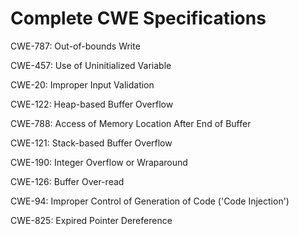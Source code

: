 

# Complete CWE Specifications

CWE-787: Out-of-bounds Write

CWE-457: Use of Uninitialized Variable

CWE-20: Improper Input Validation

CWE-122: Heap-based Buffer Overflow

CWE-788: Access of Memory Location After End of Buffer

CWE-121: Stack-based Buffer Overflow

CWE-190: Integer Overflow or Wraparound

CWE-126: Buffer Over-read

CWE-94: Improper Control of Generation of Code ('Code Injection')

CWE-825: Expired Pointer Dereference